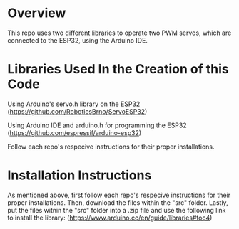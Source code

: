 # Overview
This repo uses two different libraries to operate two PWM servos, which are connected to the ESP32, using the Arduino IDE.
# Libraries Used In the Creation of this Code

Using Arduino's servo.h library on the ESP32
(https://github.com/RoboticsBrno/ServoESP32)

Using Arduino IDE and arduino.h for programming the ESP32
(https://github.com/espressif/arduino-esp32)

Follow each repo's respecive instructions for their proper installations.

# Installation Instructions
As mentioned above, first follow each repo's respecive instructions for their proper installations. Then, download the files within the "src" folder. Lastly, put the files witnin the "src" folder into a .zip file and use the following link to install the library: (https://www.arduino.cc/en/guide/libraries#toc4)

